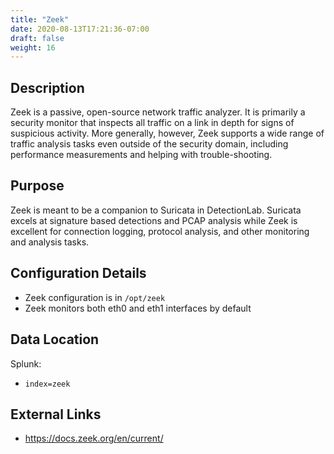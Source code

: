 ```yaml
---
title: "Zeek"
date: 2020-08-13T17:21:36-07:00
draft: false
weight: 16
---
```


## Description
Zeek is a passive, open-source network traffic analyzer. It is primarily a security monitor that inspects all traffic on a link in depth for signs of suspicious activity. More generally, however, Zeek supports a wide range of traffic analysis tasks even outside of the security domain, including performance measurements and helping with trouble-shooting.

## Purpose
Zeek is meant to be a companion to Suricata in DetectionLab. Suricata excels at signature based detections and PCAP analysis while Zeek is excellent for connection logging, protocol analysis, and other monitoring and analysis tasks. 

## Configuration Details
* Zeek configuration is in `/opt/zeek`
* Zeek monitors both eth0 and eth1 interfaces by default

## Data Location
Splunk:
  * `index=zeek`

## External Links  
* https://docs.zeek.org/en/current/